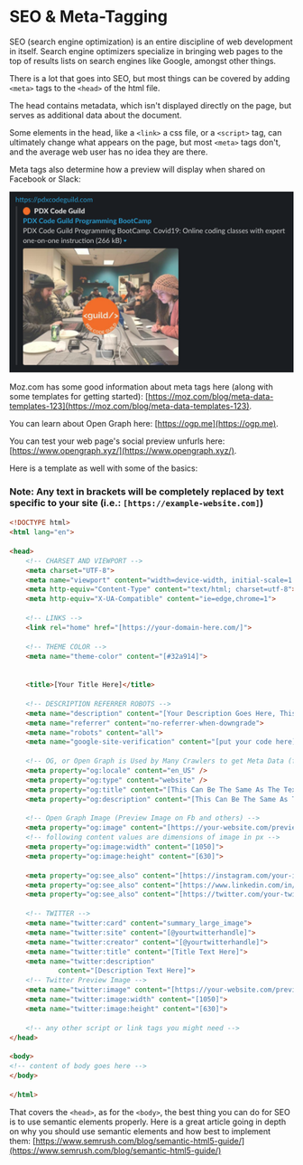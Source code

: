 # SEO & Meta-Tagging

SEO (search engine optimization) is an entire discipline of web development in itself.  Search engine optimizers specialize in bringing web pages to the top of results lists on search engines like Google, amongst other things.  

There is a lot that goes into SEO, but most things can be covered by adding `<meta>` tags to the `<head>` of the html file.  

The head contains metadata, which isn't displayed directly on the page, but serves as additional data about the document.  

Some elements in the head, like a `<link>` a css file, or a `<script>` tag, can ultimately change what appears on the page, but most `<meta>` tags don't, and the average web user has no idea they are there.  

Meta tags also determine how a preview will display when shared on Facebook or Slack:

![PDX Code Guild Link Slack Unfurl](slack-unfurl.png)

Moz.com has some good information about meta tags here (along with some templates for getting started): [https://moz.com/blog/meta-data-templates-123](https://moz.com/blog/meta-data-templates-123).  

You can learn about Open Graph here: [https://ogp.me](https://ogp.me).  

You can test your web page's social preview unfurls here: [https://www.opengraph.xyz/](https://www.opengraph.xyz/).  

Here is a template as well with some of the basics:
### Note: Any text in brackets will be completely replaced by text specific to your site (i.e.: `[https://example-website.com]`)
```html
<!DOCTYPE html>
<html lang="en">

<head>
	<!-- CHARSET AND VIEWPORT -->
	<meta charset="UTF-8">
	<meta name="viewport" content="width=device-width, initial-scale=1.0">
	<meta http-equiv="Content-Type" content="text/html; charset=utf-8">
	<meta http-equiv="X-UA-Compatible" content="ie=edge,chrome=1">

	<!-- LINKS -->
	<link rel="home" href="[https://your-domain-here.com/]">

	<!-- THEME COLOR -->
	<meta name="theme-color" content="[#32a914]">


	<title>[Your Title Here]</title>

	<!-- DESCRIPTION REFERRER ROBOTS -->
	<meta name="description" content="[Your Description Goes Here, This Is The Place Where SEOs Put Search Keywords]">
	<meta name="referrer" content="no-referrer-when-downgrade">
	<meta name="robots" content="all">
	<meta name="google-site-verification" content="[put your code here]" >

	<!-- OG, or Open Graph is Used by Many Crawlers to get Meta Data (facebook and others) -->
	<meta property="og:locale" content="en_US" />
	<meta property="og:type" content="website" />
	<meta property="og:title" content="[This Can Be The Same As The Text In The <title> Element]">
	<meta property="og:description" content="[This Can Be The Same As The Text In The <meta name='description'> Tag]">

	<!-- Open Graph Image (Preview Image on Fb and others) -->
	<meta property="og:image" content="[https://your-website.com/preview-image.png]">
	<!-- following content values are dimensions of image in px -->
	<meta property="og:image:width" content="[1050]">
	<meta property="og:image:height" content="[630]">

	<meta property="og:see_also" content="[https://instagram.com/your-ig-name/]">
	<meta property="og:see_also" content="[https://www.linkedin.com/in/your-linked-in-url/]">
	<meta property="og:see_also" content="[https://twitter.com/your-twitter-handle/]">
	
	<!-- TWITTER -->
	<meta name="twitter:card" content="summary_large_image">
	<meta name="twitter:site" content="[@yourtwitterhandle]">
	<meta name="twitter:creator" content="[@yourtwitterhandle]">
	<meta name="twitter:title" content="[Title Text Here]">
	<meta name="twitter:description"
			content="[Description Text Here]">
	<!-- Twitter Preview Image -->
	<meta name="twitter:image" content="[https://your-website.com/preview-image.png]">
	<meta name="twitter:image:width" content="[1050]">
	<meta name="twitter:image:height" content="[630]">

	<!-- any other script or link tags you might need -->
</head>

<body>
<!-- content of body goes here -->
</body>

</html>
```

That covers the `<head>`, as for the `<body>`, the best thing you can do for SEO is to use semantic elements properly.  Here is a great article going in depth on why you should use semantic elements and how best to implement them: [https://www.semrush.com/blog/semantic-html5-guide/](https://www.semrush.com/blog/semantic-html5-guide/)